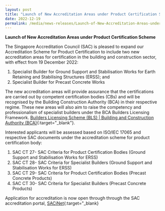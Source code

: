 ```yaml
---
layout: post
title: "Launch of New Accreditation Areas under Product Certification Scheme"
date: 2022-12-19
permalink: /media/news-releases/Launch-of-New-Accreditation-Areas-under-Product-Certification-Scheme
---
```


**Launch of New Accreditation Areas under Product Certification Scheme**

The Singapore Accreditation Council (SAC) is pleased to expand our Accreditation Scheme for Product Certification to include two new accreditation areas for certification in the building and construction sector, with effect from 19 December 2022: 

1. Specialist Builder for Ground Support and Stabilisation Works for Earth Retaining and Stabilising Structures (ERSS); and 
2. Specialist Builder for Precast Concrete Works

The new accreditation areas will provide assurance that the certifications are carried out by competent certification bodies (CBs) and will be recognised by the Building Construction Authority (BCA) in their respective regime. These new areas will also aim to raise the competency and professionalism of specialist builders under the BCA Builders Licensing Framework. [Builders Licensing Scheme (BLS) \| Building and Construction Authority (BCA)](https://www1.bca.gov.sg/procurement/pre-tender-stage/builders-licensing-scheme-bls){:target="_blank"}.

Interested applicants will be assessed based on ISO/IEC 17065 and respective SAC documents under the accreditation scheme for product certification body:
1.	SAC CT 27- SAC Criteria for Product Certification Bodies (Ground Support and Stabilisation Works for ERSS)
2.	SAC CT 28- SAC Criteria for Specialist Builders (Ground Support and Stabilisation Works for ERSS)
3.	SAC CT 29- SAC Criteria for Product Certification Bodies (Precast Concrete Products)
4.	SAC CT 30- SAC Criteria for Specialist Builders (Precast Concrete Products)

Application for accreditation is now open through through the SAC accreditation portal, [SACiNet](https://sacinet2.enterprisesg.gov.sg/landing){:target="_blank}


